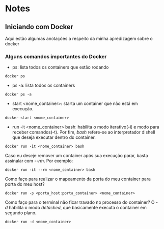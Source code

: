 # Notes

## Iniciando com Docker

Aqui estão algumas anotações a respeito da minha apredizagem sobre o docker

### Alguns comandos importantes do Docker

- ps: lista todos os containers que estão rodando
```
docker ps 
```

- ps -a: lista todos os containers
```
docker ps -a
```

- start <nome_container>: starta um container que não está em execução.
```
docker start <nome_container>
```

- run -it <nome_container> bash: habilita o modo iterativo(-i) e modo para receber comandos(-t). Por fim, *bash* refere-se ao interpretador d shell que deseja executar dentro do container.
```
docker run -it <nome_container> bash
```

Caso eu deseje remover um container após sua execução parar, basta assinalar com *--rm*. Por exemplo:
```
docker run -it --rm <nome_container> bash
```

Como faço para realizar o mapeamento da porta do meu container para porta do meu host?
```
docker run -p <porta_host:porta_container> <nome_container> 
```

Como faço para o terminal não ficar travado no processo do container? O *-d* habilita o modo *detached*, que basicamente executa o container em segundo plano.
```
docker run -d <nome_container> 
```
